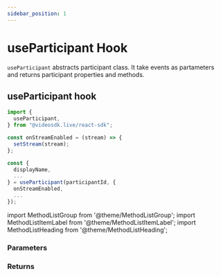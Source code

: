 ```yaml
---
sidebar_position: 1
---
```


# useParticipant Hook

`useParticipant` abstracts participant class. It take events as partameters and returns participant properties and methods.

## useParticipant hook

```jsx title="useMeeting hook example"
import {
  useParticipant,
} from "@videosdk.live/react-sdk";

const onStreamEnabled = (stream) => {
  setStream(stream);
};

const {
  displayName,
  ...
} = useParticipant(participantId, {
  onStreamEnabled,
  ...
});
```

import MethodListGroup from '@theme/MethodListGroup';
import MethodListItemLabel from '@theme/MethodListItemLabel';
import MethodListHeading from '@theme/MethodListHeading';

### Parameters

<MethodListGroup>
  <MethodListItemLabel name="__namedParameters" option={"required"} type={"object"} >
    <MethodListGroup>
      <MethodListHeading heading="Parameters" />
      <MethodListItemLabel name="participantId" option={"optional"} type={"string"} />
      <MethodListItemLabel name="triggers" option={"optional"} type={"object"} >
        <MethodListGroup>
          <MethodListItemLabel name="onStreamEnabled" option={"optional"} type={"callback"} />
          <MethodListItemLabel name="onStreamDisabled" option={"optional"} type={"callback"} />
        </MethodListGroup>
      </MethodListItemLabel>
    </MethodListGroup>
  </MethodListItemLabel>
</MethodListGroup>

### Returns

<MethodListGroup>
  <MethodListItemLabel name="__returns" option={"required"} type={"object"} >
    <MethodListGroup>
      <MethodListHeading heading="Returns" />
      <MethodListItemLabel name="displayName" option={"optional"} type={"string"} />
      <MethodListItemLabel name="participant" option={"optional"} type={"Participant"} />
      <MethodListItemLabel name="webcamStream" option={"optional"} type={"MediaTrackStream"} />
      <MethodListItemLabel name="micStream" option={"optional"} type={"MediaTrackStream"} />
      <MethodListItemLabel name="screenShareStream" option={"optional"} type={"MediaTrackStream"} />
      <MethodListItemLabel name="webcamOn" option={"optional"} type={"boolean"} />
      <MethodListItemLabel name="micOn" option={"optional"} type={"boolean"} />
      <MethodListItemLabel name="screenShareOn" option={"optional"} type={"boolean"} />
      <MethodListItemLabel name="isLocal" option={"optional"} type={"boolean"} />
      <MethodListItemLabel name="isActiveSpeaker" option={"optional"} type={"boolean"} />
      <MethodListItemLabel name="isMainParticipant" option={"optional"} type={"boolean"} />
      <MethodListItemLabel name="setQuality()" option={"optional"} type={"callback"} />
      <MethodListItemLabel name="enableMic()" option={"optional"} type={"callback"} />
      <MethodListItemLabel name="disableMic()" option={"optional"} type={"callback"} />
      <MethodListItemLabel name="enableWebcam()" option={"optional"} type={"callback"} />
      <MethodListItemLabel name="disableWebcam()" option={"optional"} type={"callback"} />
    </MethodListGroup>
  </MethodListItemLabel>
</MethodListGroup>

